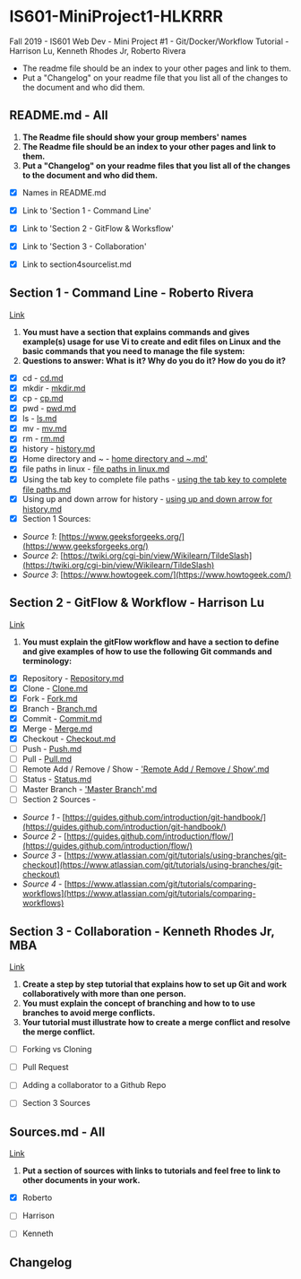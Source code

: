 # IS601-MiniProject1-HLKRRR

Fall 2019 - IS601 Web Dev - Mini Project #1 - Git/Docker/Workflow Tutorial - Harrison Lu, Kenneth Rhodes Jr, Roberto Rivera

- The readme file should be an index to your other pages and link to them.
- Put a "Changelog" on your readme file that you list all of the changes to the document and who did them.



## README.md - All
1. **The Readme file should show your group members' names**
2. **The Readme file should be an index to your other pages and link to them.**
3. **Put a "Changelog" on your readme files that you list all of the changes to the document and who did them.**

- [x] Names in README.md
- [x] Link to 'Section 1 - Command Line'
- [x] Link to 'Section 2 - GitFlow & Worksflow'
- [x] Link to 'Section 3 - Collaboration'
- [x] Link to section4sourcelist.md



## Section 1 - Command Line - Roberto Rivera
[Link]('Section%201%20-%20Command%20Line'/Section%201%20README.md)
1. **You must have a section that explains commands and gives example(s) usage for use Vi to create and edit files on Linux and the basic commands that you need to manage the file system:**
2. **Questions to answer: What is it? Why do you do it? How do you do it?**

- [x] cd - [cd.md](./'Section&201&20-&20Command&20Line'/cd.md/)
- [x] mkdir - [mkdir.md](./'Section&201&20-&20Command&20Line'/mkdir.md/)
- [x] cp - [cp.md](./'Section&201&20-&20Command&20Line'/cp.md/)
- [x] pwd - [pwd.md](./'Section&201&20-&20Command&20Line'/pwd.md/)
- [x] ls - [ls.md](./'Section&201&20-&20Command&20Line'/ls.md/)
- [x] mv - [mv.md](./'Section&201&20-&20Command&20Line'/mv.md/)
- [x] rm - [rm.md](./'Section&201&20-&20Command&20Line'/rm.md/)
- [x] history - [history.md](./'Section&201&20-&20Command&20Line'/history.md/)
- [x] Home directory and ~ - [home directory and ~.md'](./'Section&201&20-&20Command&20Line'/home_directory_and_~.md/)
- [x] file paths in linux - [file paths in linux.md](./'Section&201&20-&20Command&20Line'/file_paths_in_linux.md/)
- [x] Using the tab key to complete file paths - [using the tab key to complete file paths.md](./'Section&201&20-&20Command&20Line'/[using_the_tab_key_to_complete_file_paths.md/)
- [x] Using up and down arrow for history - [using up and down arrow for history.md](./'Section&201&20-&20Command&20Line'/using_up_and_down_arrow_for_history.md/)
- [x] Section 1 Sources:
- *Source 1*: [https://www.geeksforgeeks.org/](https://www.geeksforgeeks.org/)
- *Source 2*: [https://twiki.org/cgi-bin/view/Wikilearn/TildeSlash](https://twiki.org/cgi-bin/view/Wikilearn/TildeSlash)
- *Source 3*: [https://www.howtogeek.com/](https://www.howtogeek.com/)



## Section 2 - GitFlow & Workflow - Harrison Lu
[Link]('Section%202%20-%20GitFlow%20&%20Workflow'/Section%202%20README.md)
1. **You must explain the gitFlow workflow and have a section to define and give examples of how to use the following Git commands and terminology:**

- [x] Repository - [Repository.md](./'Section%202%20-%20GitFlow%20&%20Workflow'/Repository.md/)
- [x] Clone - [Clone.md](./'Section%202%20-%20GitFlow%20&%20Workflow'/Clone.md/)
- [x] Fork - [Fork.md](./'Section%202%20-%20GitFlow%20&%20Workflow'/Fork.md/)
- [x] Branch - [Branch.md](./'Section%202%20-%20GitFlow%20&%20Workflow'/Branch.md/)
- [x] Commit - [Commit.md](./'Section%202%20-%20GitFlow%20&%20Workflow'/Commit.md/)
- [x] Merge - [Merge.md](./'Section%202%20-%20GitFlow%20&%20Workflow'/Merge.md/)
- [x] Checkout - [Checkout.md](./'Section%202%20-%20GitFlow%20&%20Workflow'/Checkout.md/)
- [ ] Push - [Push.md](./'Section%202%20-%20GitFlow%20&%20Workflow'/Push.md/)
- [ ] Pull - [Pull.md](./'Section%202%20-%20GitFlow%20&%20Workflow'/Pull.md/)
- [ ] Remote Add / Remove / Show - ['Remote Add / Remove / Show'.md](./'Section%202%20-%20GitFlow%20&%20Workflow'/'Remote%20Add%20/%20Remove%20/%20Show'.md/)
- [ ] Status - [Status.md](./'Section%202%20-%20GitFlow%20&%20Workflow'/Status.md/)
- [ ] Master Branch - ['Master Branch'.md](./'Section%202%20-%20GitFlow%20&%20Workflow'/'Master%20Branch'.md/)
- [ ] Section 2 Sources -
- *Source 1* - [https://guides.github.com/introduction/git-handbook/](https://guides.github.com/introduction/git-handbook/)
- *Source 2* - [https://guides.github.com/introduction/flow/](https://guides.github.com/introduction/flow/)
- *Source 3* - [https://www.atlassian.com/git/tutorials/using-branches/git-checkout](https://www.atlassian.com/git/tutorials/using-branches/git-checkout)
- *Source 4* - [https://www.atlassian.com/git/tutorials/comparing-workflows](https://www.atlassian.com/git/tutorials/comparing-workflows)



## Section 3 - Collaboration - Kenneth Rhodes Jr, MBA
[Link]('Section%203%20-%20Collaboration'/Section%203%20README.md)
1. **Create a step by step tutorial that explains how to set up Git and work collaboratively with more than one person.**
2. **You must explain the concept of branching and how to to use branches to avoid merge conflicts.**
3. **Your tutorial must illustrate how to create a merge conflict and resolve the merge conflict.**

- [ ] Forking vs Cloning
- [ ] Pull Request
- [ ] Adding a collaborator to a Github Repo
- [ ] Section 3 Sources




## Sources.md - All
[Link](Sources.md)
1. **Put a section of sources with links to tutorials and feel free to link to other documents in your work.**

- [x] Roberto
- [ ] Harrison
- [ ] Kenneth



## Changelog


